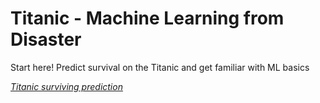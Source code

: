 # Titanic - Machine Learning from Disaster
Start here! Predict survival on the Titanic and get familiar with ML basics

*[Titanic surviving prediction](https://titanic-survivor-vbnnt.herokuapp.com/)*
